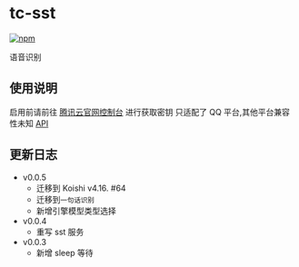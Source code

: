 # tc-sst

[![npm](https://img.shields.io/npm/v/koishi-plugin-tc-sst?style=flat-square)](https://www.npmjs.com/package/koishi-plugin-tc-sst)

语音识别

## 使用说明

启用前请前往 [腾讯云官网控制台](https://console.cloud.tencent.com/cam/capi) 进行获取密钥
只适配了 QQ 平台,其他平台兼容性未知
[API](https://console.cloud.tencent.com/cam/capi)

## 更新日志

- v0.0.5
  - 迁移到 Koishi v4.16. #64
  - 迁移到`一句话识别`
  - 新增引擎模型类型选择
- v0.0.4
  - 重写 sst 服务
- v0.0.3
  - 新增 sleep 等待
